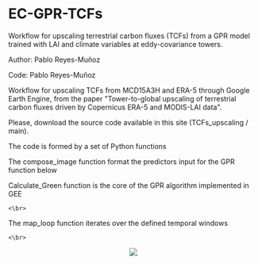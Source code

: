 # EC-GPR-TCFs
Workflow for upscaling terrestrial carbon fluxes (TCFs) from a GPR model trained with LAI and climate variables at eddy-covariance towers.

Author: Pablo Reyes-Muñoz

Code: Pablo Reyes-Muñoz

Workflow for upscaling TCFs from MCD15A3H and ERA-5 through Google Earth Engine, from the paper "Tower-to-global upscaling of terrestrial carbon fluxes driven by Copernicus ERA-5 and MODIS-LAI data".

Please, download the source code available in this site (TCFs_upscaling / main).

The code is formed by a set of Python functions

The compose_image function format the predictors input for the GPR function below

Calculate_Green function is the core of the GPR algorithm implemented in GEE

    <\br>
The map_loop function iterates over the defined temporal windows

    <\br>

<p style="text-align:center;"> <img src="https://github.com/psreyes/EC-GPR-TCFs/blob/main/TCFs_Global.png"></p> 

